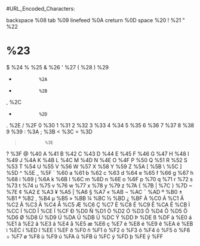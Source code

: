#URL_Encoded_Characters:

backspace      %08
tab            %09
linefeed       %0A
creturn        %0D
space          %20
!              %21
"              %22
#              %23
$              %24
%              %25
&              %26
'              %27
(              %28
)              %29
*              %2A
+              %2B
,              %2C
-              %2D
.              %2E
/              %2F
0              %30
1              %31
2              %32
3              %33
4              %34
5              %35
6              %36
7              %37
8              %38
9              %39
:              %3A
;              %3B
<              %3C
=              %3D
>              %3E
?              %3F
@              %40
A              %41
B              %42
C              %43
D              %44
E              %45
F              %46
G              %47
H              %48
I              %49
J              %4A
K              %4B
L              %4C
M              %4D
N              %4E
O              %4F
P              %50
Q              %51
R              %52
S              %53
T              %54
U              %55
V              %56
W              %57
X              %58
Y              %59
Z              %5A
[              %5B
\              %5C
]              %5D
^              %5E
_              %5F
`              %60
a              %61
b              %62
c              %63
d              %64
e              %65
f              %66
g              %67
h              %68
i              %69
j              %6A
k              %6B
l              %6C
m              %6D
n              %6E
o              %6F
p              %70
q              %71
r              %72
s              %73
t              %74
u              %75
v              %76
w              %77
x              %78
y              %79
z              %7A
{              %7B
|              %7C
}              %7D
~              %7E
¢              %A2
£              %A3
¥              %A5
|              %A6
§              %A7
«              %AB
¬              %AC
¯              %AD
º              %B0
±              %B1
ª              %B2
,              %B4
µ              %B5
»              %BB
¼              %BC
½              %BD
¿              %BF
À              %C0
Á              %C1
Â              %C2
Ã              %C3
Ä              %C4
Å              %C5
Æ              %C6
Ç              %C7
È              %C8
É              %C9
Ê              %CA
Ë              %CB
Ì              %CC
Í              %CD
Î              %CE
Ï              %CF
Ð              %D0
Ñ              %D1
Ò              %D2
Ó              %D3
Ô              %D4
Õ              %D5
Ö              %D6
Ø              %D8
Ù              %D9
Ú              %DA
Û              %DB
Ü              %DC
Ý              %DD
Þ              %DE
ß              %DF
à              %E0
á              %E1
â              %E2
ã              %E3
ä              %E4
å              %E5
æ              %E6
ç              %E7
è              %E8
é              %E9
ê              %EA
ë              %EB
ì              %EC
í              %ED
î              %EE
ï              %EF
ð              %F0
ñ              %F1
ò              %F2
ó              %F3
ô              %F4
õ              %F5
ö              %F6
÷              %F7
ø              %F8
ù              %F9
ú              %FA
û              %FB
ü              %FC
ý              %FD
þ              %FE
ÿ              %FF


